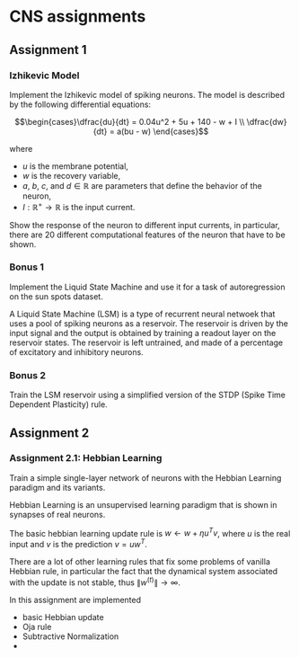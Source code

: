 # CNS assignments

## Assignment 1
### Izhikevic Model
Implement the Izhikevic model of spiking neurons. The model is described by the following differential equations:
```math
\begin{cases}\dfrac{du}{dt} = 0.04u^2 + 5u + 140 - w + I \\

\dfrac{dw}{dt} = a(bu - w)  \end{cases}
```



where 
- $u$ is the membrane potential,
- $w$ is the recovery variable,
- $a$, $b$, $c$, and $d\in \mathbb{R}$ are parameters that define the behavior of the neuron,
- $I:\mathbb{R}^{+}\to \mathbb{R}$ is the input current.

Show the response of the neuron to different input currents, in particular, there are 20 different computational features of the neuron that have to be shown.

### Bonus 1
Implement the Liquid State Machine and use it for a task of autoregression on the sun spots dataset.

A Liquid State Machine (LSM) is a type of recurrent neural netwoek that uses a pool of spiking neurons as a reservoir. The reservoir is driven by the input signal and the output is obtained by training a readout layer on the reservoir states. The reservoir is left untrained, and made of a percentage of excitatory and inhibitory neurons.

### Bonus 2
Train the LSM reservoir using a simplified version of the STDP (Spike Time Dependent Plasticity) rule.

## Assignment 2

### Assignment 2.1: Hebbian Learning
Train a simple single-layer network of neurons with the Hebbian Learning paradigm and its variants.

Hebbian Learning is an unsupervised learning paradigm that is shown in synapses of real neurons.

The basic hebbian learning update rule is $w \leftarrow  w +\eta u^Tv$,  where $u$ is the real input and $v$ is the prediction $v=uw^T$.

There are a lot of other learning rules that fix some problems of vanilla Hebbian rule, in particular the fact that the dynamical system associated with the update is not stable, thus $\| w^{(t)}\|\to \infty$.

In this assignment are implemented

- basic Hebbian update
- Oja rule
- Subtractive Normalization
-
